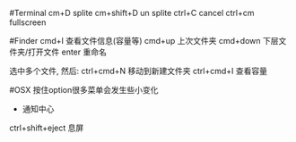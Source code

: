 #Terminal
cm+D        splite
cm+shift+D  un splite
ctrl+C      cancel
ctrl+cm     fullscreen

#Finder
cmd+I       查看文件信息(容量等)
cmd+up      上次文件夹
cmd+down    下层文件夹/打开文件
enter       重命名

选中多个文件, 然后:
ctrl+cmd+N  移动到新建文件夹
ctrl+cmd+I  查看容量

#OSX
按住option很多菜单会发生些小变化

- 通知中心

ctrl+shift+eject    息屏

